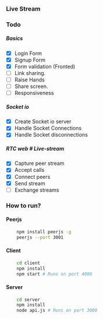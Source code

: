 ### Live Stream  

### Todo

##### Basics
- [x] Login Form
- [x] Signup Form
- [x] Form validation (Fronted)
- [ ] Link sharing.
- [ ] Raise Hands
- [ ] Share screen.
- [ ] Responsiveness

##### Socket io
- [x] Create Socket io server
- [x] Handle Socket Connections
- [x] Handle Socket disconnections

##### RTC web # Live-stream
- [x] Capture peer stream
- [x] Accept calls
- [x] Connect peers
- [x] Send stream
- [ ] Exchange streams

### How to run?
#### Peerjs
```bash
    npm install peerjs -g
    peerjs --port 3001
```
#### Client
```bash
    cd client
    npm install
    npm start # Runs on port 4000
```

#### Server
```bash
    cd server
    npm install
    node api.js # Runs on port 3000
```
